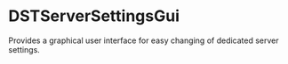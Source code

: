 # DSTServerSettingsGui
Provides a graphical user interface for easy changing of dedicated server settings.
